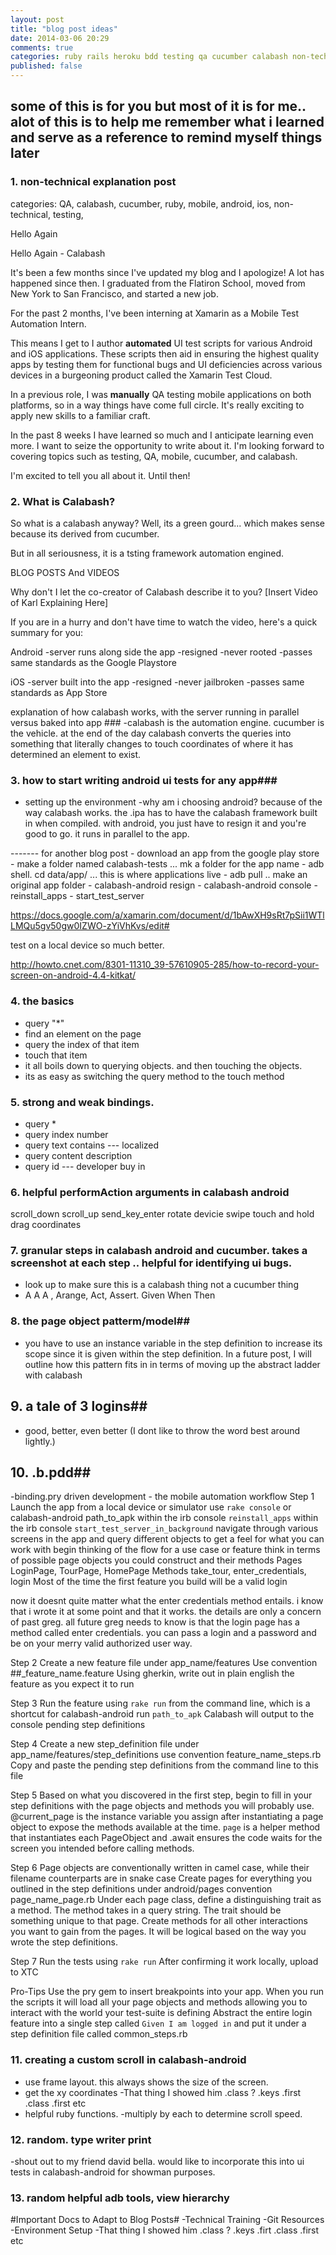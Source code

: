 ```yaml
---
layout: post
title: "blog post ideas"
date: 2014-03-06 20:29
comments: true
categories: ruby rails heroku bdd testing qa cucumber calabash non-technical
published: false
---
```


## some of this is for you but most of it is for me.. alot of this is to help me remember what i learned and serve as a reference to remind myself things later ##

### 1. non-technical explanation post ###

categories: QA, calabash, cucumber, ruby, mobile, android, ios, non-technical, testing,

Hello Again

Hello Again - Calabash

It's been a few months since I've updated my blog and I apologize! A lot has happened since then. I graduated from the Flatiron School, moved from New York to San Francisco, and started a new job.

For the past 2 months, I've been interning at Xamarin as a Mobile Test Automation Intern.

This means I get to I author **automated** UI test scripts for various Android and iOS applications. These scripts then aid in ensuring the highest quality apps by testing them for functional bugs and UI deficiencies across various devices in a burgeoning product called the Xamarin Test Cloud.

In a previous role, I was **manually** QA testing mobile applications on both platforms, so in a way things have come full circle. It's really exciting to apply new skills to a familiar craft.

In the past 8 weeks I have learned so much and I anticipate learning even more. I want to seize the opportunity to write about it. I'm looking forward to covering topics such as testing, QA, mobile, cucumber, and calabash.

I'm excited to tell you all about it. Until then!

### 2. What is Calabash?

So what is a calabash anyway? Well, its a green gourd... which makes sense because its derived from cucumber.

But in all seriousness, it is a tsting framework automation engined.

BLOG POSTS And VIDEOS

Why don't I let the co-creator of Calabash describe it to you? [Insert Video of Karl Explaining Here]

If you are in a hurry and don't have time to watch the video, here's a quick summary for you:

Android
-server runs along side the app
-resigned
-never rooted
-passes same standards as the Google Playstore

iOS
-server built into the app
-resigned
-never jailbroken
-passes same standards as App Store

explanation of how calabash works, with the server running in parallel versus baked into app ###
-calabash is the automation engine. cucumber is the vehicle. at the end of the day calabash converts the queries into something that literally changes to touch coordinates of where it has determined an element to exist.

### 3. how to start writing android ui tests for any app###
- setting up the environment
-why am i choosing android? because of the way calabash works. the .ipa has to have the calabash framework built in when compiled. with android, you just have to resign it and you're good to go. it runs in parallel to the app.

------- for another blog post
    - download an app from the google play store
    - make a folder named calabash-tests ... mk a folder for the app name
    - adb shell. cd data/app/ ... this is where applications live
    - adb pull .. make an original app folder
    - calabash-android resign
    - calabash-android console
    - reinstall_apps
    - start_test_server

https://docs.google.com/a/xamarin.com/document/d/1bAwXH9sRt7pSii1WTlLMQu5gv50gw0IZWO-zYiVhKvs/edit#

test on a local device so much better.

http://howto.cnet.com/8301-11310_39-57610905-285/how-to-record-your-screen-on-android-4.4-kitkat/

### 4. the basics
- query "*"
- find an element on the page
- query the index of that item
- touch that item
- it all boils down to querying objects. and then touching the objects.
- its as easy as switching the query method to the touch method

### 5. strong and weak bindings.
- query *
- query index number
- query text contains --- localized
- query content description
- query id --- developer buy in

### 6. helpful performAction arguments in calabash android ###
scroll_down
scroll_up
send_key_enter
rotate devicie
swipe
touch and hold
drag coordinates

### 7. granular steps in calabash android and cucumber. takes a screenshot at each step .. helpful for identifying ui bugs. ###
- look up to make sure this is a calabash thing not a cucumber thing
- A A A , Arange, Act, Assert. Given When Then



### 8. the page object patterm/model##
- you have to use an instance variable in the step definition to increase its scope since it is given within the step definition. In a future post, I will outline how this pattern fits in in terms of moving up the abstract ladder with calabash

## 9. a tale of 3 logins##
- good, better, even better (I dont like to throw the word best around lightly.)

## 10. .b.pdd##
-binding.pry driven development - the mobile automation workflow
Step 1
Launch the app from a local device or simulator
use `rake console` or calabash-android path_to_apk
within the irb console `reinstall_apps`
within the irb console `start_test_server_in_background`
navigate through various screens in the app and query different objects to get a feel for what you can work with
begin thinking of the flow for a use case or feature
think in terms of possible page objects you could construct and their methods
Pages
LoginPage, TourPage, HomePage
Methods
take_tour, enter_credentials, login
Most of the time the first feature you build will be a valid login

now it doesnt quite matter what the enter credentials method entails. i know that i wrote it at some point and that it works. the details are only a concern of past greg. all future greg needs to know is that the login page has a method called enter credentials. you can pass a login and a password and be on your merry valid authorized user way.

Step 2
Create a new feature file under app_name/features
Use convention ##_feature_name.feature
Using gherkin, write out in plain english the feature as you expect it to run

Step 3
Run the feature using `rake run` from the command line, which is a shortcut for
calabash-android run `path_to_apk`
Calabash will output to the console pending step definitions

Step 4
Create a new step_definition file under app_name/features/step_definitions
use convention feature_name_steps.rb
Copy and paste the pending step definitions from the command line to this file

Step 5
Based on what you discovered in the first step, begin to fill in your step definitions with the page objects and methods you will probably use.
@current_page is the instance variable you assign after instantiating a page object to expose the methods available at the time.
`page` is a helper method that instantiates each PageObject and .await ensures the code waits for the screen you intended before calling methods.

Step 6
Page objects are conventionally written in camel case, while their filename counterparts are in snake case
Create pages for everything you outlined in the step definitions under android/pages
convention page_name_page.rb
Under each page class, define a distinguishing trait as a method. The method takes in a query string. The trait should be something unique to that page.
Create methods for all other interactions you want to gain from the pages. It will be logical based on the way you wrote the step definitions.

Step 7
Run the tests using `rake run`
After confirming it work locally, upload to XTC

Pro-Tips
Use the pry gem to insert breakpoints into your app. When you run the scripts it will load all your page objects and methods allowing you to interact with the world your test-suite is defining
Abstract the entire login feature into a single step called `Given I am logged in` and put it under a step definition file called common_steps.rb


### 11. creating a custom scroll in calabash-android ###
- use frame layout. this always shows the size of the screen.
- get the xy coordinates
-That thing I showed him .class ? .keys .first .class .first etc
- helpful ruby functions.
-multiply by each to determine scroll speed.


### 12. random. type writer print ###
-shout out to my friend david bella. would like to incorporate this into ui tests in calabash-android for showman purposes.

### 13. random helpful adb tools, view hierarchy ###

#Important Docs to Adapt to Blog Posts#
-Technical Training
-Git Resources
-Environment Setup
-That thing I showed him .class ? .keys .firt .class .first etc
